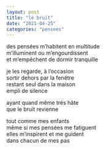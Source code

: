 ```yaml
---
layout: post
title: "le bruit"
date: "2021-04-25"
categories: "pensees"
---
```


des pensées m’habitent en multitude  
m’illuminent ou m’engourdissent  
et m’empêchent de dormir tranquille  

je les regarde, à l’occasion  
sortir dehors par la fenêtre  
restant seul dans la maison  
empli de silence  

ayant quand même très hâte  
que le bruit revienne  

tout comme mes enfants  
même si mes pensées me fatiguent  
elles m’inspirent et me guident  
dans chacun de mes pas  
